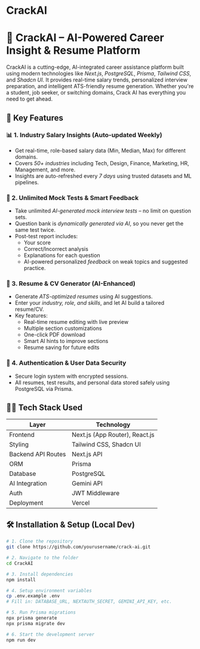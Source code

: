 # CrackAI

# 🚀 CrackAI – AI-Powered Career Insight & Resume Platform

CrackAI is a cutting-edge, AI-integrated career assistance platform built using modern technologies like *Next.js*, *PostgreSQL*, *Prisma*, *Tailwind CSS*, and *Shadcn UI*. It provides real-time salary trends, personalized interview preparation, and intelligent ATS-friendly resume generation. Whether you're a student, job seeker, or switching domains, Crack AI has everything you need to get ahead.

## 🌟 Key Features

### 📊 1. Industry Salary Insights (Auto-updated Weekly)
- Get real-time, role-based salary data (Min, Median, Max) for different domains.
- Covers *50+ industries* including Tech, Design, Finance, Marketing, HR, Management, and more.
- Insights are auto-refreshed every *7 days* using trusted datasets and ML pipelines.

### 🧠 2. Unlimited Mock Tests & Smart Feedback
- Take unlimited *AI-generated mock interview tests* – no limit on question sets.
- Question bank is *dynamically generated via AI*, so you never get the same test twice.
- Post-test report includes:
  - Your score
  - Correct/Incorrect analysis
  - Explanations for each question
  - AI-powered personalized *feedback* on weak topics and suggested practice.

### 📄 3. Resume & CV Generator (AI-Enhanced)
- Generate *ATS-optimized resumes* using AI suggestions.
- Enter your *industry, role, and skills*, and let AI build a tailored resume/CV.
- Key features:
  - Real-time resume editing with live preview
  - Multiple section customizations
  - One-click PDF download
  - Smart AI hints to improve sections
  - Resume saving for future edits

### 🔐 4. Authentication & User Data Security
- Secure login system with encrypted sessions.
- All resumes, test results, and personal data stored safely using PostgreSQL via Prisma.

## 🧑‍💻 Tech Stack Used

| Layer              | Technology                     |
|--------------------|---------------------------------|
| Frontend           | Next.js (App Router), React.js |
| Styling            | Tailwind CSS, Shadcn UI        |
| Backend API Routes | Next.js API                    |
| ORM                | Prisma                         |
| Database           | PostgreSQL                     |
| AI Integration     | Gemini API                     |
| Auth               | JWT Middleware                 |
| Deployment         | Vercel                         |

## 🛠 Installation & Setup (Local Dev)

```bash
# 1. Clone the repository
git clone https://github.com/yourusername/crack-ai.git

# 2. Navigate to the folder
cd CrackAI

# 3. Install dependencies
npm install

# 4. Setup environment variables
cp .env.example .env
# Fill in: DATABASE_URL, NEXTAUTH_SECRET, GEMINI_API_KEY, etc.

# 5. Run Prisma migrations
npx prisma generate
npx prisma migrate dev

# 6. Start the development server
npm run dev
